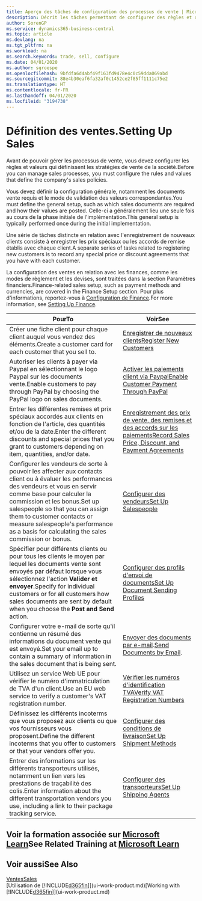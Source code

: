 ```yaml
---
title: Aperçu des tâches de configuration des processus de vente | Microsoft Docs
description: Décrit les tâches permettant de configurer des règles et des valeurs pour définir vos stratégies et vos processus de vente.
author: SorenGP
ms.service: dynamics365-business-central
ms.topic: article
ms.devlang: na
ms.tgt_pltfrm: na
ms.workload: na
ms.search.keywords: trade, sell, configure
ms.date: 04/01/2020
ms.author: sgroespe
ms.openlocfilehash: 9bfdfa6d4abf49f163fd9478e4c0c59dda069abd
ms.sourcegitcommit: 88e4b30eaf6fa32af0c1452ce2f85ff1111c75e2
ms.translationtype: HT
ms.contentlocale: fr-FR
ms.lasthandoff: 04/01/2020
ms.locfileid: "3194738"
---
```

# <a name="setting-up-sales"></a><span data-ttu-id="129f0-103">Définition des ventes.</span><span class="sxs-lookup"><span data-stu-id="129f0-103">Setting Up Sales</span></span>
<span data-ttu-id="129f0-104">Avant de pouvoir gérer les processus de vente, vous devez configurer les règles et valeurs qui définissent les stratégies de vente de la société.</span><span class="sxs-lookup"><span data-stu-id="129f0-104">Before you can manage sales processes, you must configure the rules and values that define the company's sales policies.</span></span>

<span data-ttu-id="129f0-105">Vous devez définir la configuration générale, notamment les documents vente requis et le mode de validation des valeurs correspondantes.</span><span class="sxs-lookup"><span data-stu-id="129f0-105">You must define the general setup, such as which sales documents are required and how their values are posted.</span></span> <span data-ttu-id="129f0-106">Celle-ci a généralement lieu une seule fois au cours de la phase initiale de l'implémentation.</span><span class="sxs-lookup"><span data-stu-id="129f0-106">This general setup is typically performed once during the initial implementation.</span></span>

<span data-ttu-id="129f0-107">Une série de tâches distincte en relation avec l'enregistrement de nouveaux clients consiste à enregistrer les prix spéciaux ou les accords de remise établis avec chaque client.</span><span class="sxs-lookup"><span data-stu-id="129f0-107">A separate series of tasks related to registering new customers is to record any special price or discount agreements that you have with each customer.</span></span>

<span data-ttu-id="129f0-108">La configuration des ventes en relation avec les finances, comme les modes de règlement et les devises, sont traitées dans la section Paramètres financiers.</span><span class="sxs-lookup"><span data-stu-id="129f0-108">Finance-related sales setup, such as payment methods and currencies, are covered in the Finance Setup section.</span></span> <span data-ttu-id="129f0-109">Pour plus d'informations, reportez-vous à [Configuration de Finance](finance-setup-finance.md).</span><span class="sxs-lookup"><span data-stu-id="129f0-109">For more information, see [Setting Up Finance](finance-setup-finance.md).</span></span>

| <span data-ttu-id="129f0-110">Pour</span><span class="sxs-lookup"><span data-stu-id="129f0-110">To</span></span> | <span data-ttu-id="129f0-111">Voir</span><span class="sxs-lookup"><span data-stu-id="129f0-111">See</span></span> |
| --- | --- |
| <span data-ttu-id="129f0-112">Créer une fiche client pour chaque client auquel vous vendez des éléments.</span><span class="sxs-lookup"><span data-stu-id="129f0-112">Create a customer card for each customer that you sell to.</span></span> |[<span data-ttu-id="129f0-113">Enregistrer de nouveaux clients</span><span class="sxs-lookup"><span data-stu-id="129f0-113">Register New Customers</span></span>](sales-how-register-new-customers.md) |
| <span data-ttu-id="129f0-114">Autoriser les clients à payer via Paypal en sélectionnant le logo Paypal sur les documents vente.</span><span class="sxs-lookup"><span data-stu-id="129f0-114">Enable customers to pay through PayPal by choosing the PayPal logo on sales documents.</span></span> |[<span data-ttu-id="129f0-115">Activer les paiements client via Paypal</span><span class="sxs-lookup"><span data-stu-id="129f0-115">Enable Customer Payment Through PayPal</span></span>](sales-how-enable-payment-service-extensions.md) |
| <span data-ttu-id="129f0-116">Entrer les différentes remises et prix spéciaux accordés aux clients en fonction de l'article, des quantités et/ou de la date.</span><span class="sxs-lookup"><span data-stu-id="129f0-116">Enter the different discounts and special prices that you grant to customers depending on item, quantities, and/or date.</span></span> |[<span data-ttu-id="129f0-117">Enregistrement des prix de vente, des remises et des accords sur les paiements</span><span class="sxs-lookup"><span data-stu-id="129f0-117">Record Sales Price, Discount, and Payment Agreements</span></span>](sales-how-record-sales-price-discount-payment-agreements.md) |
| <span data-ttu-id="129f0-118">Configurer les vendeurs de sorte à pouvoir les affecter aux contacts client ou à évaluer les performances des vendeurs et vous en servir comme base pour calculer la commission et les bonus.</span><span class="sxs-lookup"><span data-stu-id="129f0-118">Set up salespeople so that you can assign them to customer contacts or measure salespeople's performance as a basis for calculating the sales commission or bonus.</span></span> |[<span data-ttu-id="129f0-119">Configurer des vendeurs</span><span class="sxs-lookup"><span data-stu-id="129f0-119">Set Up Salespeople</span></span>](sales-how-setup-salespeople.md) |
| <span data-ttu-id="129f0-120">Spécifier pour différents clients ou pour tous les clients le moyen par lequel les documents vente sont envoyés par défaut lorsque vous sélectionnez l'action **Valider et envoyer**.</span><span class="sxs-lookup"><span data-stu-id="129f0-120">Specify for individual customers or for all customers how sales documents are sent by default when you choose the **Post and Send** action.</span></span> |[<span data-ttu-id="129f0-121">Configurer des profils d'envoi de documents</span><span class="sxs-lookup"><span data-stu-id="129f0-121">Set Up Document Sending Profiles</span></span>](sales-how-setup-document-send-profiles.md) |
| <span data-ttu-id="129f0-122">Configurer votre e-mail de sorte qu'il contienne un résumé des informations du document vente qui est envoyé.</span><span class="sxs-lookup"><span data-stu-id="129f0-122">Set your email up to contain a summary of information in the sales document that is being sent.</span></span> |<span data-ttu-id="129f0-123">[Envoyer des documents par e-mail](ui-how-send-documents-email.md).</span><span class="sxs-lookup"><span data-stu-id="129f0-123">[Send Documents by Email](ui-how-send-documents-email.md).</span></span> |
|<span data-ttu-id="129f0-124">Utilisez un service Web UE pour vérifier le numéro d'immatriculation de TVA d'un client.</span><span class="sxs-lookup"><span data-stu-id="129f0-124">Use an EU web service to verify a customer's VAT registration number.</span></span>|[<span data-ttu-id="129f0-125">Vérifier les numéros d'identification TVA</span><span class="sxs-lookup"><span data-stu-id="129f0-125">Verify VAT Registration Numbers</span></span>](finance-setup-vat.md)|
|<span data-ttu-id="129f0-126">Définissez les différents incoterms que vous proposez aux clients ou que vos fournisseurs vous proposent.</span><span class="sxs-lookup"><span data-stu-id="129f0-126">Define the different incoterms that you offer to customers or that your vendors offer you.</span></span>|[<span data-ttu-id="129f0-127">Configurer des conditions de livraison</span><span class="sxs-lookup"><span data-stu-id="129f0-127">Set Up Shipment Methods</span></span>](sales-how-set-up-shipment-methods.md)|
|<span data-ttu-id="129f0-128">Entrer des informations sur les différents transporteurs utilisés, notamment un lien vers les prestations de traçabilité des colis.</span><span class="sxs-lookup"><span data-stu-id="129f0-128">Enter information about the different transportation vendors you use, including a link to their package tracking service.</span></span>|[<span data-ttu-id="129f0-129">Configurer des transporteurs</span><span class="sxs-lookup"><span data-stu-id="129f0-129">Set Up Shipping Agents</span></span>](sales-how-to-set-up-shipping-agents.md)|

## <a name="see-related-training-at-microsoft-learn"></a><span data-ttu-id="129f0-130">Voir la formation associée sur [Microsoft Learn](/learn/paths/trade-get-started-dynamics-365-business-central/)</span><span class="sxs-lookup"><span data-stu-id="129f0-130">See Related Training at [Microsoft Learn](/learn/paths/trade-get-started-dynamics-365-business-central/)</span></span>

## <a name="see-also"></a><span data-ttu-id="129f0-131">Voir aussi</span><span class="sxs-lookup"><span data-stu-id="129f0-131">See Also</span></span>
[<span data-ttu-id="129f0-132">Ventes</span><span class="sxs-lookup"><span data-stu-id="129f0-132">Sales</span></span>](sales-manage-sales.md)  
<span data-ttu-id="129f0-133">[Utilisation de [!INCLUDE[d365fin](includes/d365fin_md.md)]](ui-work-product.md)</span><span class="sxs-lookup"><span data-stu-id="129f0-133">[Working with [!INCLUDE[d365fin](includes/d365fin_md.md)]](ui-work-product.md)</span></span>
